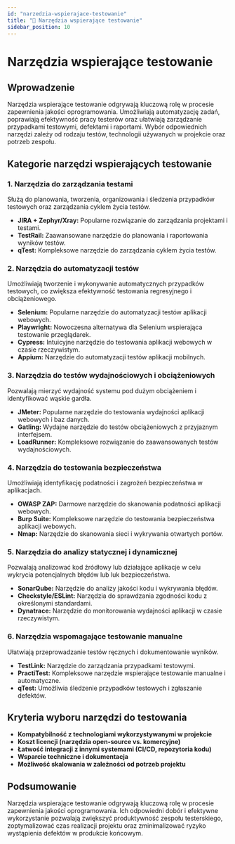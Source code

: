 ```yaml
---
id: "narzedzia-wspierajace-testowanie"
title: "📘 Narzędzia wspierające testowanie"
sidebar_position: 10
---
```


# Narzędzia wspierające testowanie

## Wprowadzenie

Narzędzia wspierające testowanie odgrywają kluczową rolę w procesie zapewnienia jakości oprogramowania. Umożliwiają automatyzację zadań, poprawiają efektywność pracy testerów oraz ułatwiają zarządzanie przypadkami testowymi, defektami i raportami. Wybór odpowiednich narzędzi zależy od rodzaju testów, technologii używanych w projekcie oraz potrzeb zespołu.

## Kategorie narzędzi wspierających testowanie

### 1. **Narzędzia do zarządzania testami**
Służą do planowania, tworzenia, organizowania i śledzenia przypadków testowych oraz zarządzania cyklem życia testów.

- **JIRA + Zephyr/Xray:** Popularne rozwiązanie do zarządzania projektami i testami.
- **TestRail:** Zaawansowane narzędzie do planowania i raportowania wyników testów.
- **qTest:** Kompleksowe narzędzie do zarządzania cyklem życia testów.

### 2. **Narzędzia do automatyzacji testów**
Umożliwiają tworzenie i wykonywanie automatycznych przypadków testowych, co zwiększa efektywność testowania regresyjnego i obciążeniowego.

- **Selenium:** Popularne narzędzie do automatyzacji testów aplikacji webowych.
- **Playwright:** Nowoczesna alternatywa dla Selenium wspierająca testowanie przeglądarek.
- **Cypress:** Intuicyjne narzędzie do testowania aplikacji webowych w czasie rzeczywistym.
- **Appium:** Narzędzie do automatyzacji testów aplikacji mobilnych.

### 3. **Narzędzia do testów wydajnościowych i obciążeniowych**
Pozwalają mierzyć wydajność systemu pod dużym obciążeniem i identyfikować wąskie gardła.

- **JMeter:** Popularne narzędzie do testowania wydajności aplikacji webowych i baz danych.
- **Gatling:** Wydajne narzędzie do testów obciążeniowych z przyjaznym interfejsem.
- **LoadRunner:** Kompleksowe rozwiązanie do zaawansowanych testów wydajnościowych.

### 4. **Narzędzia do testowania bezpieczeństwa**
Umożliwiają identyfikację podatności i zagrożeń bezpieczeństwa w aplikacjach.

- **OWASP ZAP:** Darmowe narzędzie do skanowania podatności aplikacji webowych.
- **Burp Suite:** Kompleksowe narzędzie do testowania bezpieczeństwa aplikacji webowych.
- **Nmap:** Narzędzie do skanowania sieci i wykrywania otwartych portów.

### 5. **Narzędzia do analizy statycznej i dynamicznej**
Pozwalają analizować kod źródłowy lub działające aplikacje w celu wykrycia potencjalnych błędów lub luk bezpieczeństwa.

- **SonarQube:** Narzędzie do analizy jakości kodu i wykrywania błędów.
- **Checkstyle/ESLint:** Narzędzia do sprawdzania zgodności kodu z określonymi standardami.
- **Dynatrace:** Narzędzie do monitorowania wydajności aplikacji w czasie rzeczywistym.

### 6. **Narzędzia wspomagające testowanie manualne**
Ułatwiają przeprowadzanie testów ręcznych i dokumentowanie wyników.

- **TestLink:** Narzędzie do zarządzania przypadkami testowymi.
- **PractiTest:** Kompleksowe narzędzie wspierające testowanie manualne i automatyczne.
- **qTest:** Umożliwia śledzenie przypadków testowych i zgłaszanie defektów.

## Kryteria wyboru narzędzi do testowania

- **Kompatybilność z technologiami wykorzystywanymi w projekcie**
- **Koszt licencji (narzędzia open-source vs. komercyjne)**
- **Łatwość integracji z innymi systemami (CI/CD, repozytoria kodu)**
- **Wsparcie techniczne i dokumentacja**
- **Możliwość skalowania w zależności od potrzeb projektu**

## Podsumowanie

Narzędzia wspierające testowanie odgrywają kluczową rolę w procesie zapewnienia jakości oprogramowania. Ich odpowiedni dobór i efektywne wykorzystanie pozwalają zwiększyć produktywność zespołu testerskiego, zoptymalizować czas realizacji projektu oraz zminimalizować ryzyko wystąpienia defektów w produkcie końcowym.

